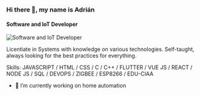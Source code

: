 ### Hi there 👋, my name is Adrián
#### Software and IoT Developer
![Software and IoT Developer](https://famotechnology.co.za/wp-content/uploads/2019/05/iot-banner.jpg)

Licentiate in Systems with knowledge on various technologies. Self-taught, always looking for the best practices for everything.

Skills: JAVASCRIPT / HTML / CSS / C / C++ / FLUTTER / VUE JS / REACT / NODE JS / SQL / DEVOPS / ZIGBEE / ESP8266 / EDU-CIAA

- 🔭 I’m currently working on home automation


<!--
**Adrian-Perez-IoT/Adrian-Perez-IoT** is a ✨ _special_ ✨ repository because its `README.md` (this file) appears on your GitHub profile.

Here are some ideas to get you started:

- 🔭 I’m currently working on ...
- 🌱 I’m currently learning ...
- 👯 I’m looking to collaborate on ...
- 🤔 I’m looking for help with ...
- 💬 Ask me about ...
- 📫 How to reach me: ...
- 😄 Pronouns: ...
- ⚡ Fun fact: ...
-->
